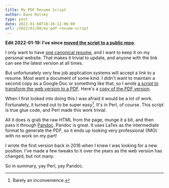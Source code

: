 ```yaml
---
title: My PDF Resume Script
author: Dave Rolsky
type: post
date: 2022-01-08T10:26:12-06:00
url: /2022/01/08/my-pdf-resume-script
---
```


**Edit 2022-01-19: I've since [moved the script to a public
repo](https://github.com/autarch/houseabsolute.com/tree/master/resume).**

I only want to have [one canonical resume](https://houseabsolute.com/resume/),
and I want to keep it on my personal website. That makes it trivial to update,
and anyone with the link can see the latest version at all times.

But unfortunately very few job application systems will accept a link to a
resume. Most want a document of some kind. I didn't want to maintain a second
copy as a Google Doc or something like that, so I wrote [a script to transform
the web version to a
PDF](https://gist.github.com/autarch/4b3d04bb08639eb0413c7bde8d9b65ce). Here's
a [copy of the PDF
version](https://drive.google.com/file/d/1gsV9Tx09iCquhqwLnd0XER4xRUnB7hDb/view?usp=sharing).

When I first looked into doing this I was afraid it would be a lot of
work. Fortunately, it turned out to be super easy[^1].  It's in Perl, of
course. This script is true glue code, and Perl made this work trivial.

All it does is grab the raw HTML from the page, munge it a bit, and then pass
it through [Pandoc](https://pandoc.org/). Pandoc is great. It uses LaTex as
the intermediate format to generate the PDF, so it ends up looking very
professional (IMO) with no work on my part!

I wrote the first version back in 2016 when I knew I was looking for a new
position. I've made a few tweaks to it over the years as the web version has
changed, but not many.

So in summary, yay Perl, yay Pandoc.

[^1]: Barely an inconvenience.
